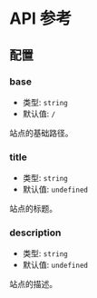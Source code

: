 # API 参考

## 配置

### base
- 类型: `string`
- 默认值: `/`

站点的基础路径。

### title
- 类型: `string`
- 默认值: `undefined`

站点的标题。

### description
- 类型: `string`
- 默认值: `undefined`

站点的描述。
